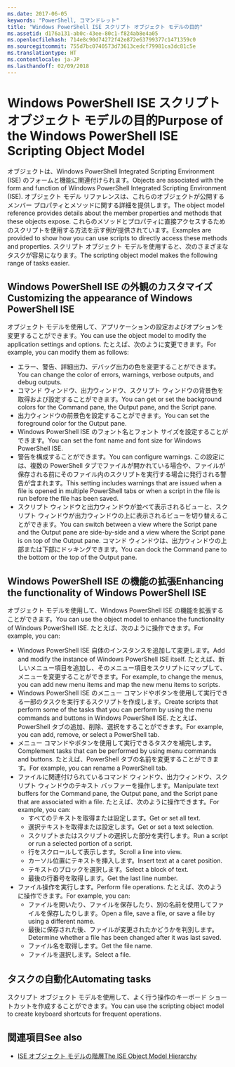 ```yaml
---
ms.date: 2017-06-05
keywords: "PowerShell, コマンドレット"
title: "Windows PowerShell ISE スクリプト オブジェクト モデルの目的"
ms.assetid: d176a131-ab0c-43ee-80c1-f824ab8e4a05
ms.openlocfilehash: 714e8c90d74272f42e872e63799377c1471359c0
ms.sourcegitcommit: 755d7bc0740573d73613cedcf79981ca3dc81c5e
ms.translationtype: HT
ms.contentlocale: ja-JP
ms.lasthandoff: 02/09/2018
---
```

# <a name="purpose-of-the-windows-powershell-ise-scripting-object-model"></a><span data-ttu-id="4c2e8-103">Windows PowerShell ISE スクリプト オブジェクト モデルの目的</span><span class="sxs-lookup"><span data-stu-id="4c2e8-103">Purpose of the Windows PowerShell ISE Scripting Object Model</span></span>

<span data-ttu-id="4c2e8-104">オブジェクトは、Windows PowerShell Integrated Scripting Environment (ISE) のフォームと機能に関連付けられます。</span><span class="sxs-lookup"><span data-stu-id="4c2e8-104">Objects are associated with the form and function of Windows PowerShell Integrated Scripting Environment (ISE).</span></span> <span data-ttu-id="4c2e8-105">オブジェクト モデル リファレンスは、これらのオブジェクトが公開するメンバー プロパティとメソッドに関する詳細を提供します。</span><span class="sxs-lookup"><span data-stu-id="4c2e8-105">The object model reference provides details about the member properties and methods that these objects expose.</span></span> <span data-ttu-id="4c2e8-106">これらのメソッドとプロパティに直接アクセスするためのスクリプトを使用する方法を示す例が提供されています。</span><span class="sxs-lookup"><span data-stu-id="4c2e8-106">Examples are provided to show how you can use scripts to directly access these methods and properties.</span></span> <span data-ttu-id="4c2e8-107">スクリプト オブジェクト モデルを使用すると、次のさまざまなタスクが容易になります。</span><span class="sxs-lookup"><span data-stu-id="4c2e8-107">The scripting object model makes the following range of tasks easier.</span></span>

## <a name="customizing-the-appearance-of-windows-powershell-ise"></a><span data-ttu-id="4c2e8-108">Windows PowerShell ISE の外観のカスタマイズ</span><span class="sxs-lookup"><span data-stu-id="4c2e8-108">Customizing the appearance of Windows PowerShell ISE</span></span>

<span data-ttu-id="4c2e8-109">オブジェクト モデルを使用して、アプリケーションの設定およびオプションを変更することができます。</span><span class="sxs-lookup"><span data-stu-id="4c2e8-109">You can use the object model to modify the application settings and options.</span></span> <span data-ttu-id="4c2e8-110">たとえば、次のように変更できます。</span><span class="sxs-lookup"><span data-stu-id="4c2e8-110">For example, you can modify them as follows:</span></span>

- <span data-ttu-id="4c2e8-111">エラー、警告、詳細出力、デバッグ出力の色を変更することができます。</span><span class="sxs-lookup"><span data-stu-id="4c2e8-111">You can change the color of errors, warnings, verbose outputs, and debug outputs.</span></span>
- <span data-ttu-id="4c2e8-112">コマンド ウィンドウ、出力ウィンドウ、スクリプト ウィンドウの背景色を取得および設定することができます。</span><span class="sxs-lookup"><span data-stu-id="4c2e8-112">You can get or set the background colors for the Command pane, the Output pane, and the Script pane.</span></span>
- <span data-ttu-id="4c2e8-113">出力ウィンドウの前景色を設定することができます。</span><span class="sxs-lookup"><span data-stu-id="4c2e8-113">You can set the foreground color for the Output pane.</span></span>
- <span data-ttu-id="4c2e8-114">Windows PowerShell ISE のフォント名とフォント サイズを設定することができます。</span><span class="sxs-lookup"><span data-stu-id="4c2e8-114">You can set the font name and font size for Windows PowerShell ISE.</span></span>
- <span data-ttu-id="4c2e8-115">警告を構成することができます。</span><span class="sxs-lookup"><span data-stu-id="4c2e8-115">You can configure warnings.</span></span> <span data-ttu-id="4c2e8-116">この設定には、複数の PowerShell タブでファイルが開かれている場合や、ファイルが保存される前にそのファイル内のスクリプトを実行する場合に発行される警告が含まれます。</span><span class="sxs-lookup"><span data-stu-id="4c2e8-116">This setting includes warnings that are issued when a file is opened in multiple PowerShell tabs or when a script in the file is run before the file has been saved.</span></span>
- <span data-ttu-id="4c2e8-117">スクリプト ウィンドウと出力ウィンドウが並べて表示されるビューと、スクリプト ウィンドウが出力ウィンドウの上に表示されるビューを切り替えることができます。</span><span class="sxs-lookup"><span data-stu-id="4c2e8-117">You can switch between a view where the Script pane and the Output pane are side-by-side and a view where the Script pane is on top of the Output pane.</span></span> <span data-ttu-id="4c2e8-118">コマンド ウィンドウは、出力ウィンドウの上部または下部にドッキングできます。</span><span class="sxs-lookup"><span data-stu-id="4c2e8-118">You can dock the Command pane to the bottom or the top of the Output pane.</span></span>

## <a name="enhancing-the-functionality-of-windows-powershell-ise"></a><span data-ttu-id="4c2e8-119">Windows PowerShell ISE の機能の拡張</span><span class="sxs-lookup"><span data-stu-id="4c2e8-119">Enhancing the functionality of Windows PowerShell ISE</span></span>

<span data-ttu-id="4c2e8-120">オブジェクト モデルを使用して、Windows PowerShell ISE の機能を拡張することができます。</span><span class="sxs-lookup"><span data-stu-id="4c2e8-120">You can use the object model to enhance the functionality of Windows PowerShell ISE.</span></span> <span data-ttu-id="4c2e8-121">たとえば、次のように操作できます。</span><span class="sxs-lookup"><span data-stu-id="4c2e8-121">For example, you can:</span></span>

- <span data-ttu-id="4c2e8-122">Windows PowerShell ISE 自体のインスタンスを追加して変更します。</span><span class="sxs-lookup"><span data-stu-id="4c2e8-122">Add and modify the instance of Windows PowerShell ISE itself.</span></span> <span data-ttu-id="4c2e8-123">たとえば、新しいメニュー項目を追加し、そのメニュー項目をスクリプトにマップして、メニューを変更することができます。</span><span class="sxs-lookup"><span data-stu-id="4c2e8-123">For example, to change the menus, you can add new menu items and map the new menu items to scripts.</span></span>
- <span data-ttu-id="4c2e8-124">Windows PowerShell ISE のメニュー コマンドやボタンを使用して実行できる一部のタスクを実行するスクリプトを作成します。</span><span class="sxs-lookup"><span data-stu-id="4c2e8-124">Create scripts that perform some of the tasks that you can perform by using the menu commands and buttons in Windows PowerShell ISE.</span></span> <span data-ttu-id="4c2e8-125">たとえば、PowerShell タブの追加、削除、選択をすることができます。</span><span class="sxs-lookup"><span data-stu-id="4c2e8-125">For example, you can add, remove, or select a PowerShell tab.</span></span>
- <span data-ttu-id="4c2e8-126">メニュー コマンドやボタンを使用して実行できるタスクを補完します。</span><span class="sxs-lookup"><span data-stu-id="4c2e8-126">Complement tasks that can be performed by using menu commands and buttons.</span></span> <span data-ttu-id="4c2e8-127">たとえば、PowerShell タブの名前を変更することができます。</span><span class="sxs-lookup"><span data-stu-id="4c2e8-127">For example, you can rename a PowerShell tab.</span></span>
- <span data-ttu-id="4c2e8-128">ファイルに関連付けられているコマンド ウィンドウ、出力ウィンドウ、スクリプト ウィンドウのテキスト バッファーを操作します。</span><span class="sxs-lookup"><span data-stu-id="4c2e8-128">Manipulate text buffers for the Command pane, the Output pane, and the Script pane that are associated with a file.</span></span> <span data-ttu-id="4c2e8-129">たとえば、次のように操作できます。</span><span class="sxs-lookup"><span data-stu-id="4c2e8-129">For example, you can:</span></span>
  - <span data-ttu-id="4c2e8-130">すべてのテキストを取得または設定します。</span><span class="sxs-lookup"><span data-stu-id="4c2e8-130">Get or set all text.</span></span>
  - <span data-ttu-id="4c2e8-131">選択テキストを取得または設定します。</span><span class="sxs-lookup"><span data-stu-id="4c2e8-131">Get or set a text selection.</span></span>
  - <span data-ttu-id="4c2e8-132">スクリプトまたはスクリプトの選択した部分を実行します。</span><span class="sxs-lookup"><span data-stu-id="4c2e8-132">Run a script or run a selected portion of a script.</span></span>
  - <span data-ttu-id="4c2e8-133">行をスクロールして表示します。</span><span class="sxs-lookup"><span data-stu-id="4c2e8-133">Scroll a line into view.</span></span>
  - <span data-ttu-id="4c2e8-134">カーソル位置にテキストを挿入します。</span><span class="sxs-lookup"><span data-stu-id="4c2e8-134">Insert text at a caret position.</span></span>
  - <span data-ttu-id="4c2e8-135">テキストのブロックを選択します。</span><span class="sxs-lookup"><span data-stu-id="4c2e8-135">Select a block of text.</span></span>
  - <span data-ttu-id="4c2e8-136">最後の行番号を取得します。</span><span class="sxs-lookup"><span data-stu-id="4c2e8-136">Get the last line number.</span></span>
- <span data-ttu-id="4c2e8-137">ファイル操作を実行します。</span><span class="sxs-lookup"><span data-stu-id="4c2e8-137">Perform file operations.</span></span> <span data-ttu-id="4c2e8-138">たとえば、次のように操作できます。</span><span class="sxs-lookup"><span data-stu-id="4c2e8-138">For example, you can:</span></span>
  - <span data-ttu-id="4c2e8-139">ファイルを開いたり、ファイルを保存したり、別の名前を使用してファイルを保存したりします。</span><span class="sxs-lookup"><span data-stu-id="4c2e8-139">Open a file, save a file, or save a file by using a different name.</span></span>
  - <span data-ttu-id="4c2e8-140">最後に保存された後、ファイルが変更されたかどうかを判別します。</span><span class="sxs-lookup"><span data-stu-id="4c2e8-140">Determine whether a file has been changed after it was last saved.</span></span>
  - <span data-ttu-id="4c2e8-141">ファイル名を取得します。</span><span class="sxs-lookup"><span data-stu-id="4c2e8-141">Get the file name.</span></span>
  - <span data-ttu-id="4c2e8-142">ファイルを選択します。</span><span class="sxs-lookup"><span data-stu-id="4c2e8-142">Select a file.</span></span>

## <a name="automating-tasks"></a><span data-ttu-id="4c2e8-143">タスクの自動化</span><span class="sxs-lookup"><span data-stu-id="4c2e8-143">Automating tasks</span></span>

<span data-ttu-id="4c2e8-144">スクリプト オブジェクト モデルを使用して、よく行う操作のキーボード ショートカットを作成することができます。</span><span class="sxs-lookup"><span data-stu-id="4c2e8-144">You can use the scripting object model to create keyboard shortcuts for frequent operations.</span></span>

## <a name="see-also"></a><span data-ttu-id="4c2e8-145">関連項目</span><span class="sxs-lookup"><span data-stu-id="4c2e8-145">See also</span></span>
- [<span data-ttu-id="4c2e8-146">ISE オブジェクト モデルの階層</span><span class="sxs-lookup"><span data-stu-id="4c2e8-146">The ISE Object Model Hierarchy</span></span>](The-ISE-Object-Model-Hierarchy.md)
